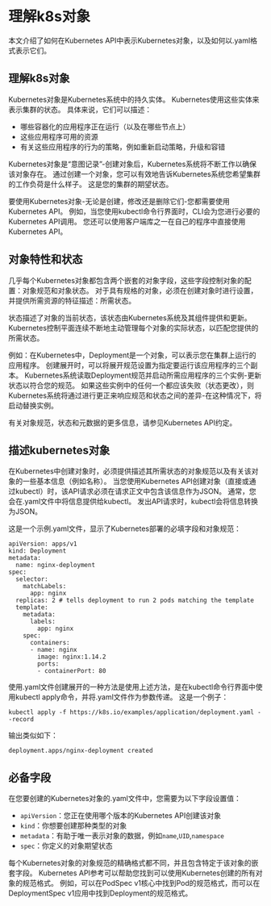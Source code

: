 # 理解k8s对象

本文介绍了如何在Kubernetes API中表示Kubernetes对象，以及如何以.yaml格式表示它们。

## 理解k8s对象

Kubernetes对象是Kubernetes系统中的持久实体。 Kubernetes使用这些实体来表示集群的状态。 具体来说，它们可以描述：
* 哪些容器化的应用程序正在运行（以及在哪些节点上）
* 这些应用程序可用的资源
* 有关这些应用程序的行为的策略，例如重新启动策略，升级和容错

Kubernetes对象是“意图记录”-创建对象后，Kubernetes系统将不断工作以确保该对象存在。 通过创建一个对象，您可以有效地告诉Kubernetes系统您希望集群的工作负荷是什么样子。 这是您的集群的期望状态。

要使用Kubernetes对象-无论是创建，修改还是删除它们-您都需要使用Kubernetes API。 例如，当您使用kubectl命令行界面时，CLI会为您进行必要的Kubernetes API调用。 您还可以使用客户端库之一在自己的程序中直接使用Kubernetes API。

## 对象特性和状态

几乎每个Kubernetes对象都包含两个嵌套的对象字段，这些字段控制对象的配置：对象规范和对象状态。 对于具有规格的对象，必须在创建对象时进行设置，并提供所需资源的特征描述：所需状态。

状态描述了对象的当前状态，该状态由Kubernetes系统及其组件提供和更新。 Kubernetes控制平面连续不断地主动管理每个对象的实际状态，以匹配您提供的所需状态。

例如：在Kubernetes中，Deployment是一个对象，可以表示您在集群上运行的应用程序。 创建展开时，可以将展开规范设置为指定要运行该应用程序的三个副本。 Kubernetes系统读取Deployment规范并启动所需应用程序的三个实例-更新状态以符合您的规范。 如果这些实例中的任何一个都应该失败（状态更改），则Kubernetes系统将通过进行更正来响应规范和状态之间的差异-在这种情况下，将启动替换实例。

有关对象规范，状态和元数据的更多信息，请参见Kubernetes API约定。

## 描述kubernetes对象

在Kubernetes中创建对象时，必须提供描述其所需状态的对象规范以及有关该对象的一些基本信息（例如名称）。 当您使用Kubernetes API创建对象（直接或通过kubectl）时，该API请求必须在请求正文中包含该信息作为JSON。 通常，您会在.yaml文件中将信息提供给kubectl。 发出API请求时，kubectl会将信息转换为JSON。

这是一个示例.yaml文件，显示了Kubernetes部署的必填字段和对象规范：

```code
apiVersion: apps/v1
kind: Deployment
metadata:
  name: nginx-deployment
spec:
  selector:
    matchLabels:
      app: nginx
  replicas: 2 # tells deployment to run 2 pods matching the template
  template:
    metadata:
      labels:
        app: nginx
    spec:
      containers:
      - name: nginx
        image: nginx:1.14.2
        ports:
        - containerPort: 80
```

使用.yaml文件创建展开的一种方法是使用上述方法，是在kubectl命令行界面中使用kubectl apply命令，并将.yaml文件作为参数传递。 这是一个例子：

```code
kubectl apply -f https://k8s.io/examples/application/deployment.yaml --record
```

输出类似如下：
```code
deployment.apps/nginx-deployment created
```

## 必备字段

在您要创建的Kubernetes对象的.yaml文件中，您需要为以下字段设置值：

* `apiVersion`：您正在使用哪个版本的Kubernetes API创建该对象
* `kind`：你想要创建那种类型的对象
* `metadata`：有助于唯一表示对象的数据，例如`name`,`UID`,`namespace`
* `spec`：你定义的对象期望状态

每个Kubernetes对象的对象规范的精确格式都不同，并且包含特定于该对象的嵌套字段。 Kubernetes API参考可以帮助您找到可以使用Kubernetes创建的所有对象的规范格式。 例如，可以在PodSpec v1核心中找到Pod的规范格式，而可以在DeploymentSpec v1应用中找到Deployment的规范格式。

